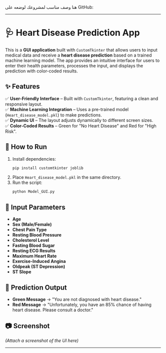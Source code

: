 هنا وصف مناسب لمشروعك لوضعه على GitHub:  

---

# 🩺 Heart Disease Prediction App  

This is a **GUI application** built with `CustomTkinter` that allows users to input medical data and receive a **heart disease prediction** based on a trained machine learning model. The app provides an intuitive interface for users to enter their health parameters, processes the input, and displays the prediction with color-coded results.  

## ✨ Features  
✅ **User-Friendly Interface** – Built with `CustomTkinter`, featuring a clean and responsive layout.  
✅ **Machine Learning Integration** – Uses a pre-trained model (`Heart_disease_model.pkl`) to make predictions.  
✅ **Dynamic UI** – The layout adjusts dynamically to different screen sizes.  
✅ **Color-Coded Results** – Green for "No Heart Disease" and Red for "High Risk".  

## 🚀 How to Run  
1. Install dependencies:  
   ```bash
   pip install customtkinter joblib
   ```  
2. Place `Heart_disease_model.pkl` in the same directory.  
3. Run the script:  
   ```bash
   python Model_GUI.py
   ```  

## 📌 Input Parameters  
- **Age**  
- **Sex (Male/Female)**  
- **Chest Pain Type**  
- **Resting Blood Pressure**  
- **Cholesterol Level**  
- **Fasting Blood Sugar**  
- **Resting ECG Results**  
- **Maximum Heart Rate**  
- **Exercise-Induced Angina**  
- **Oldpeak (ST Depression)**  
- **ST Slope**  

## 🎯 Prediction Output  
- **Green Message** → "You are not diagnosed with heart disease."  
- **Red Message** → "Unfortunately, you have an 85% chance of having heart disease. Please consult a doctor."  

## 📷 Screenshot  
*(Attach a screenshot of the UI here)*  

---
